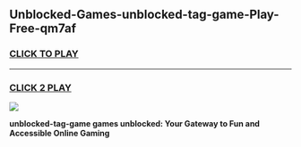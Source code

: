 
## Unblocked-Games-unblocked-tag-game-Play-Free-qm7af
<h3>
<a href="https://premium76.site?title=unblocked-tag-game&ref=12A">CLICK TO PLAY</a></h3>
<hr>

<h3>
<a href="https://premium76.site?title=unblocked-tag-game&ref=12A">CLICK 2 PLAY</a>
  
</h3>

<a href="https://premium76.site?title=unblocked-tag-game&ref=12A"><img src="https://clearcache.store/games.png"></a>


**unblocked-tag-game games unblocked: Your Gateway to Fun and Accessible Online Gaming**
